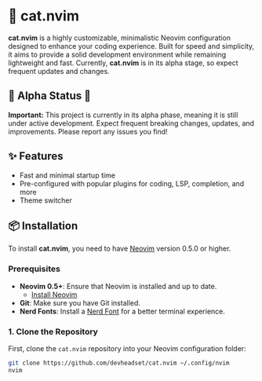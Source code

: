 # 🐾 cat.nvim

**cat.nvim** is a highly customizable, minimalistic Neovim configuration designed to enhance your coding experience. Built for speed and simplicity, it aims to provide a solid development environment while remaining lightweight and fast. Currently, **cat.nvim** is in its alpha stage, so expect frequent updates and changes.

## 🚧 Alpha Status 🚧

**Important:** This project is currently in its alpha phase, meaning it is still under active development. Expect frequent breaking changes, updates, and improvements. Please report any issues you find!

## ✨ Features

- Fast and minimal startup time
- Pre-configured with popular plugins for coding, LSP, completion, and more
- Theme switcher

## 📦 Installation

To install **cat.nvim**, you need to have [Neovim](https://neovim.io) version 0.5.0 or higher.

### Prerequisites

- **Neovim 0.5+**: Ensure that Neovim is installed and up to date.
  - [Install Neovim](https://github.com/neovim/neovim/wiki/Installing-Neovim)
- **Git**: Make sure you have Git installed.
- **Nerd Fonts**: Install a [Nerd Font](https://www.nerdfonts.com/) for a better terminal experience.

### 1. Clone the Repository

First, clone the `cat.nvim` repository into your Neovim configuration folder:

```bash
git clone https://github.com/devheadset/cat.nvim ~/.config/nvim
nvim

